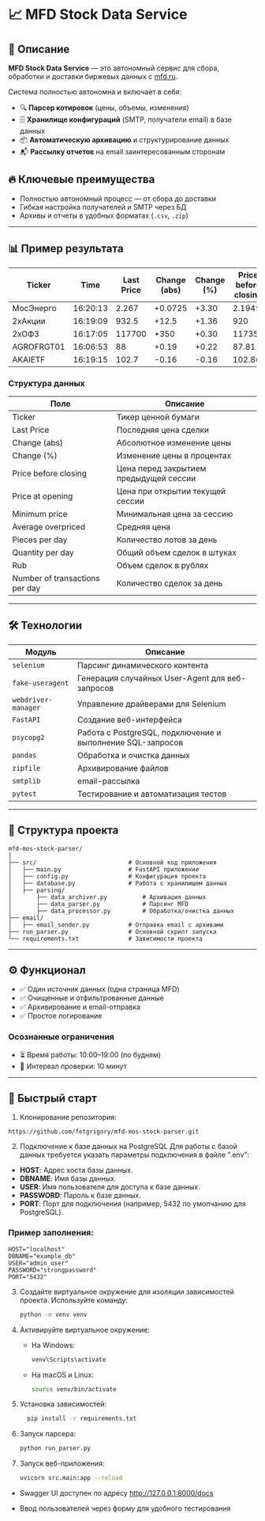 # 📈 MFD Stock Data Service

## 📌 Описание
**MFD Stock Data Service** — это автономный сервис для сбора, обработки и доставки биржевых данных с [mfd.ru](https://mfd.ru/marketdata/?id=5&mode=0).  

Система полностью автономна и включает в себя:
- 🔍 **Парсер котировок** (цены, объемы, изменения)
- 🗄 **Хранилище конфигураций** (SMTP, получатели email) в базе данных
- 📦 **Автоматическую архивацию** и структурирование данных
- 📬 **Рассылку отчетов** на email заинтересованным сторонам

## 🔥 Ключевые преимущества
- Полностью автономный процесс — от сбора до доставки
- Гибкая настройка получателей и SMTP через БД
- Архивы и отчеты в удобных форматах (`.csv`, `.zip`)
---

## 📊 Пример результата

| Ticker          | Time     | Last Price | Change (abs) | Change (%) | Price before closing | Price at opening | Minimum price | Average overpriced | Pieces per day | Quantity per day | Rub| Number of transactions per day |
|-----------------|----------|------------|--------------|------------|--------------------|----------------|---------------|------------------|----------------|-----------------|-----------|-------------------------------|
| МосЭнерго       | 16:20:13 | 2.267      | +0.0725      | +3.30     | 2.1945             | 2.187          | 2.1455        | 2.271            | 2.218          | 19935000        | 44217168  | 4489                          |
| 2хАкции         | 16:19:09 | 932.5      | +12.5        | +1.36     | 920                | 914.5          | 910           | 940              | 927            | 5865            | 5436331   | 83                            |
| 2хОФЗ           | 16:17:05 | 117700     | +350         | +0.30     | 117350             | 117000         | 117000        | 117700           | 117200         | 181             | 21212700  | 14                            |
| AGROFRGT01      | 16:06:53 | 88         | +0.19        | +0.22     | 87.81              | 87.93          | 87.49         | 88               | 87.88          | 313             | 275071    | 61                            |
| AKAIETF         | 16:19:15 | 102.7      | -0.16        |  -0.16    | 102.86             | 102.86         | 102.9         | 102.9            | 102.3          | 258             | 26393     | 76                            |

### Структура данных
Поле | Описание
-----|---------
Ticker | Тикер ценной бумаги
Last Price | Последняя цена сделки
Change (abs)|  Абсолютное изменение цены
Change (%) | Изменение цены в процентах
Price before closing | Цена перед закрытием предыдущей сессии
Price at opening |  Цена при открытии текущей сессии
Minimum price |   Минимальная цена за сессию
Average overpriced |    Средняя цена
Pieces per day |    Количество лотов за день
Quantity per day | Общий объем сделок в штуках
Rub         | Объем сделок в рублях
Number of transactions per day | Количество сделок за день

---


## 🛠️ Технологии

| Модуль          | Описание                          |
|-----------------|-----------------------------------|
| `selenium`      | Парсинг динамического контента|
| `fake-useragent`| Генерация случайных User-Agent для веб-запросов|
| `webdriver-manager`| Управление драйверами для Selenium|
| `FastAPI`| Создание веб-интерфейса|
| `psycopg2`| Работа с PostgreSQL, подключение и выполнение SQL-запросов|
| `pandas`| Обработка и очистка данных|
| `zipfile`| Архивирование файлов|
| `smtplib`| email-рассылка|
| `pytest`| Тестирование и автоматизация тестов|
---

## 📁 Структура проекта
```text
mfd-mos-stock-parser/
│
├── src/                          # Основной код приложения
│   ├── main.py                   # FastAPI приложение
│   ├── config.py                 # Конфигурация проекта
│   ├── database.py               # Работа с хранилищем данных
│   ├── parsing/
│       ├── data_archiver.py          # Архивация данных
│       ├── data_parser.py            # Парсинг MFD
│       ├── data_processor.py         # Обработка/очистка данных
├── email/
│   ├── email_sender.py           # Отправка email с архивами
├── run_parser.py                 # Основной скрипт запуска
└── requirements.txt              # Зависимости проекта
```
---

## ⚙️ Функционал
- ✅ Один источник данных (одна страница MFD)
- ✅ Очищенные и отфильтрованные данные
- ✅ Архивирование и email-отправка
- ✅ Простое логирование

### Осознанные ограничения
- ⏳ Время работы: 10:00–19:00 (по будням)
- 🔁 Интервал проверки: 10 минут

---

## 🚀 Быстрый старт
1. Клонирование репозитория:
 ```
https://github.com/fetgrigory/mfd-mos-stock-parser.git
   ```
2. Подключение к базе данных на PostgreSQL
Для работы с базой данных требуется указать параметры подключения в файле ".env":

- **HOST**: Адрес хоста базы данных.
- **DBNAME**: Имя базы данных.
- **USER**: Имя пользователя для доступа к базе данных.
- **PASSWORD**: Пароль к базе данных.
- **PORT**: Порт для подключения (например, 5432 по умолчанию для PostgreSQL).

### Пример заполнения:
```plaintext
HOST="localhost"
DBNAME="example_db"
USER="admin_user"
PASSWORD="strongpassword"
PORT="5432"
```
3. Создайте виртуальное окружение для изоляции зависимостей проекта. 
   Используйте команду:
   ```bash
   python -m venv venv
   ```

4. Активируйте виртуальное окружение:
   - На Windows:
     ```bash
     venv\Scripts\activate
     ```
   - На macOS и Linux:
     ```bash
     source venv/bin/activate
     ```
5. Установка зависимостей:
   ```bash
     pip install -r requirements.txt
     ```
6. Запуск парсера:
   ```bash
   python run_parser.py
   ```

7. Запуск веб-приложения:
   ```bash
   uvicorn src.main:app --reload
   ```
- Swagger UI доступен по адресу http://127.0.0.1:8000/docs

- Ввод пользователей через форму для удобного тестирования
